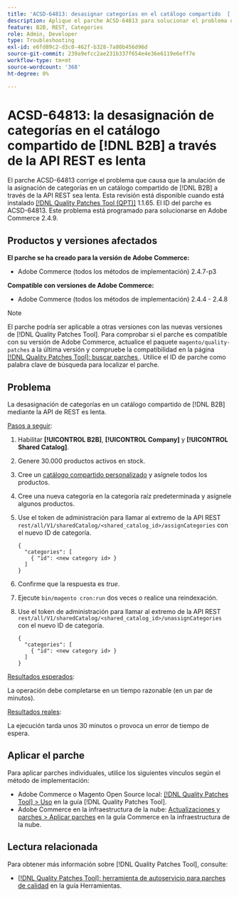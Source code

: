 ```yaml
---
title: 'ACSD-64813: desasignar categorías en el catálogo compartido  [!DNL B2B] a través de la API REST es lento'
description: Aplique el parche ACSD-64813 para solucionar el problema de Adobe Commerce donde la anulación de la asignación de categorías en un catálogo compartido de  [!DNL B2B] a través de la API de REST es lenta.
feature: B2B, REST, Categories
role: Admin, Developer
type: Troubleshooting
exl-id: e6fd89c2-d3c0-462f-b328-7a80b456d96d
source-git-commit: 239a9efcc2ae231b337f654e4e36e6119e6eff7e
workflow-type: tm+mt
source-wordcount: '368'
ht-degree: 0%

---
```


# ACSD-64813: la desasignación de categorías en el catálogo compartido de [!DNL B2B] a través de la API REST es lenta

El parche ACSD-64813 corrige el problema que causa que la anulación de la asignación de categorías en un catálogo compartido de [!DNL B2B] a través de la API REST sea lenta. Esta revisión está disponible cuando está instalado [[!DNL Quality Patches Tool (QPT)]](/help/tools/quality-patches-tool/quality-patches-tool-to-self-serve-quality-patches.md) 1.1.65. El ID del parche es ACSD-64813. Este problema está programado para solucionarse en Adobe Commerce 2.4.9.

## Productos y versiones afectados

**El parche se ha creado para la versión de Adobe Commerce:**

* Adobe Commerce (todos los métodos de implementación) 2.4.7-p3

**Compatible con versiones de Adobe Commerce:**

* Adobe Commerce (todos los métodos de implementación) 2.4.4 - 2.4.8

>[!NOTE]
>
>El parche podría ser aplicable a otras versiones con las nuevas versiones de [!DNL Quality Patches Tool]. Para comprobar si el parche es compatible con su versión de Adobe Commerce, actualice el paquete `magento/quality-patches` a la última versión y compruebe la compatibilidad en la página [[!DNL Quality Patches Tool]: buscar parches ](https://experienceleague.adobe.com/tools/commerce-quality-patches/index.html?lang=es). Utilice el ID de parche como palabra clave de búsqueda para localizar el parche.

## Problema

La desasignación de categorías en un catálogo compartido de [!DNL B2B] mediante la API de REST es lenta.

<u>Pasos a seguir</u>:

1. Habilitar **[!UICONTROL B2B]**, **[!UICONTROL Company]** y **[!UICONTROL Shared Catalog]**.
1. Genere 30.000 productos activos en stock.
1. Cree un [catálogo compartido personalizado](https://experienceleague.adobe.com/es/docs/commerce-admin/b2b/shared-catalogs/catalog-shared#actions-controls) y asígnele todos los productos.
1. Cree una nueva categoría en la categoría raíz predeterminada y asígnele algunos productos.
1. Use el token de administración para llamar al extremo de la API REST `rest/all/V1/sharedCatalog/<shared_catalog_id>/assignCategories` con el nuevo ID de categoría.

   ```
   {
     "categories": [
       { "id": <new category id> }
     ]
   }
   ```

1. Confirme que la respuesta es *true*.
1. Ejecute `bin/magento cron:run` dos veces o realice una reindexación.
1. Use el token de administración para llamar al extremo de la API REST `rest/all/V1/sharedCatalog/<shared_catalog_id>/unassignCategories` con el nuevo ID de categoría.

   ```
   {
     "categories": [
       { "id": <new category id> }
     ]
   }
   ```

<u>Resultados esperados</u>:

La operación debe completarse en un tiempo razonable (en un par de minutos).

<u>Resultados reales</u>:

La ejecución tarda unos 30 minutos o provoca un error de tiempo de espera.

## Aplicar el parche

Para aplicar parches individuales, utilice los siguientes vínculos según el método de implementación:

* Adobe Commerce o Magento Open Source local: [[!DNL Quality Patches Tool] > Uso](/help/tools/quality-patches-tool/usage.md) en la guía [!DNL Quality Patches Tool].
* Adobe Commerce en la infraestructura de la nube: [Actualizaciones y parches > Aplicar parches](https://experienceleague.adobe.com/docs/commerce-cloud-service/user-guide/develop/upgrade/apply-patches.html?lang=es) en la guía Commerce en la infraestructura de la nube.

## Lectura relacionada

Para obtener más información sobre [!DNL Quality Patches Tool], consulte:

* [[!DNL Quality Patches Tool]: herramienta de autoservicio para parches de calidad](/help/tools/quality-patches-tool/quality-patches-tool-to-self-serve-quality-patches.md) en la guía Herramientas.
